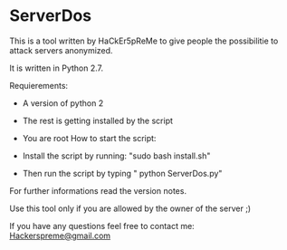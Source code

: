 # ServerDos
This is a tool written by HaCkEr5pReMe to give people the possibilitie to attack servers anonymized.

It is written in Python 2.7.

Requierements:

- A version of python 2
- The rest is getting installed by the script
- You are root
How to start the script:

- Install the script by running: "sudo bash install.sh"
- Then run the script by typing " python ServerDos.py"

For further informations read the version notes.

Use this tool only if you are allowed by the owner of the server ;)

If you have any questions feel free to contact me: Hackerspreme@gmail.com

